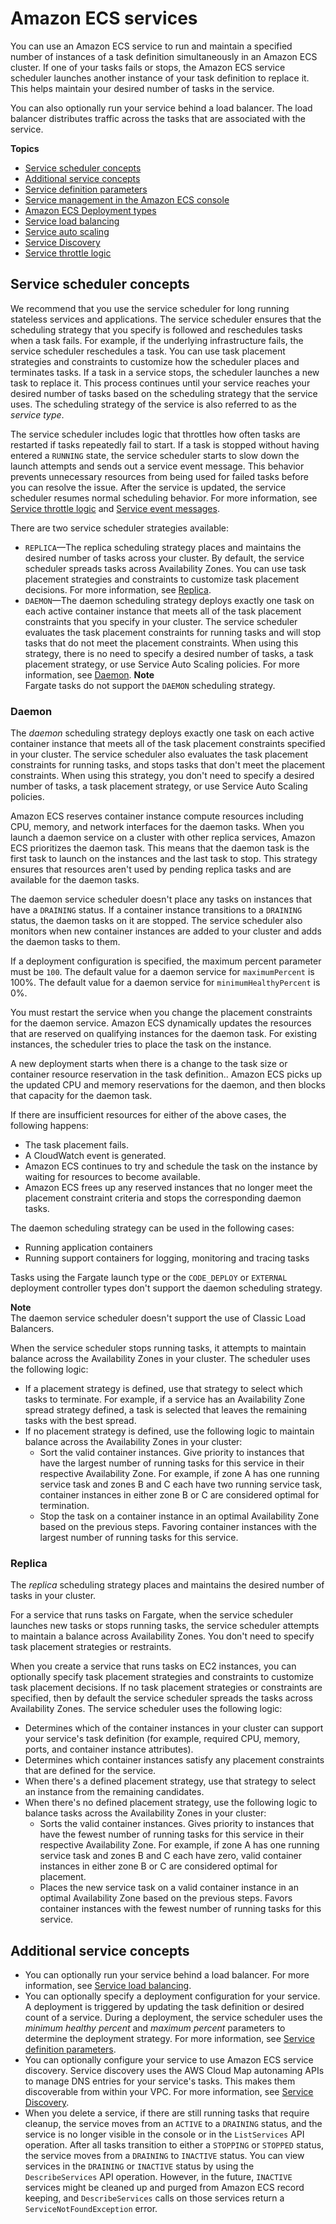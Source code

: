 # Amazon ECS services<a name="ecs_services"></a>

You can use an Amazon ECS service to run and maintain a specified number of instances of a task definition simultaneously in an Amazon ECS cluster\. If one of your tasks fails or stops, the Amazon ECS service scheduler launches another instance of your task definition to replace it\. This helps maintain your desired number of tasks in the service\.

You can also optionally run your service behind a load balancer\. The load balancer distributes traffic across the tasks that are associated with the service\.

**Topics**
+ [Service scheduler concepts](#service_scheduler)
+ [Additional service concepts](#service_concepts)
+ [Service definition parameters](service_definition_parameters.md)
+ [Service management in the Amazon ECS console](manage-service.md)
+ [Amazon ECS Deployment types](deployment-types.md)
+ [Service load balancing](service-load-balancing.md)
+ [Service auto scaling](service-auto-scaling.md)
+ [Service Discovery](service-discovery.md)
+ [Service throttle logic](service-throttle-logic.md)

## Service scheduler concepts<a name="service_scheduler"></a>

We recommend that you use the service scheduler for long running stateless services and applications\. The service scheduler ensures that the scheduling strategy that you specify is followed and reschedules tasks when a task fails\. For example, if the underlying infrastructure fails, the service scheduler reschedules a task\. You can use task placement strategies and constraints to customize how the scheduler places and terminates tasks\. If a task in a service stops, the scheduler launches a new task to replace it\. This process continues until your service reaches your desired number of tasks based on the scheduling strategy that the service uses\. The scheduling strategy of the service is also referred to as the *service type*\.

The service scheduler includes logic that throttles how often tasks are restarted if tasks repeatedly fail to start\. If a task is stopped without having entered a `RUNNING` state, the service scheduler starts to slow down the launch attempts and sends out a service event message\. This behavior prevents unnecessary resources from being used for failed tasks before you can resolve the issue\. After the service is updated, the service scheduler resumes normal scheduling behavior\. For more information, see [Service throttle logic](service-throttle-logic.md) and [Service event messages](service-event-messages.md)\.

There are two service scheduler strategies available:
+ `REPLICA`—The replica scheduling strategy places and maintains the desired number of tasks across your cluster\. By default, the service scheduler spreads tasks across Availability Zones\. You can use task placement strategies and constraints to customize task placement decisions\. For more information, see [Replica](#service_scheduler_replica)\.
+ `DAEMON`—The daemon scheduling strategy deploys exactly one task on each active container instance that meets all of the task placement constraints that you specify in your cluster\. The service scheduler evaluates the task placement constraints for running tasks and will stop tasks that do not meet the placement constraints\. When using this strategy, there is no need to specify a desired number of tasks, a task placement strategy, or use Service Auto Scaling policies\. For more information, see [Daemon](#service_scheduler_daemon)\.
**Note**  
Fargate tasks do not support the `DAEMON` scheduling strategy\.

### Daemon<a name="service_scheduler_daemon"></a>

The *daemon* scheduling strategy deploys exactly one task on each active container instance that meets all of the task placement constraints specified in your cluster\. The service scheduler also evaluates the task placement constraints for running tasks, and stops tasks that don't meet the placement constraints\. When using this strategy, you don't need to specify a desired number of tasks, a task placement strategy, or use Service Auto Scaling policies\.

Amazon ECS reserves container instance compute resources including CPU, memory, and network interfaces for the daemon tasks\. When you launch a daemon service on a cluster with other replica services, Amazon ECS prioritizes the daemon task\. This means that the daemon task is the first task to launch on the instances and the last task to stop\. This strategy ensures that resources aren't used by pending replica tasks and are available for the daemon tasks\.

The daemon service scheduler doesn't place any tasks on instances that have a `DRAINING` status\. If a container instance transitions to a `DRAINING` status, the daemon tasks on it are stopped\. The service scheduler also monitors when new container instances are added to your cluster and adds the daemon tasks to them\.

If a deployment configuration is specified, the maximum percent parameter must be `100`\. The default value for a daemon service for `maximumPercent` is 100%\. The default value for a daemon service for `minimumHealthyPercent` is 0%\.

You must restart the service when you change the placement constraints for the daemon service\. Amazon ECS dynamically updates the resources that are reserved on qualifying instances for the daemon task\. For existing instances, the scheduler tries to place the task on the instance\. 

A new deployment starts when there is a change to the task size or container resource reservation in the task definition\.\. Amazon ECS picks up the updated CPU and memory reservations for the daemon, and then blocks that capacity for the daemon task\.

If there are insufficient resources for either of the above cases, the following happens:
+ The task placement fails\.
+ A CloudWatch event is generated\.
+ Amazon ECS continues to try and schedule the task on the instance by waiting for resources to become available\. 
+ Amazon ECS frees up any reserved instances that no longer meet the placement constraint criteria and stops the corresponding daemon tasks\.

The daemon scheduling strategy can be used in the following cases:
+ Running application containers
+ Running support containers for logging, monitoring and tracing tasks

Tasks using the Fargate launch type or the `CODE_DEPLOY` or `EXTERNAL` deployment controller types don't support the daemon scheduling strategy\.

**Note**  
The daemon service scheduler doesn't support the use of Classic Load Balancers\.

When the service scheduler stops running tasks, it attempts to maintain balance across the Availability Zones in your cluster\. The scheduler uses the following logic: 
+ If a placement strategy is defined, use that strategy to select which tasks to terminate\. For example, if a service has an Availability Zone spread strategy defined, a task is selected that leaves the remaining tasks with the best spread\.
+ If no placement strategy is defined, use the following logic to maintain balance across the Availability Zones in your cluster:
  + Sort the valid container instances\. Give priority to instances that have the largest number of running tasks for this service in their respective Availability Zone\. For example, if zone A has one running service task and zones B and C each have two running service task, container instances in either zone B or C are considered optimal for termination\.
  + Stop the task on a container instance in an optimal Availability Zone based on the previous steps\. Favoring container instances with the largest number of running tasks for this service\.

### Replica<a name="service_scheduler_replica"></a>

The *replica* scheduling strategy places and maintains the desired number of tasks in your cluster\.

For a service that runs tasks on Fargate, when the service scheduler launches new tasks or stops running tasks, the service scheduler attempts to maintain a balance across Availability Zones\. You don't need to specify task placement strategies or restraints\.

When you create a service that runs tasks on EC2 instances, you can optionally specify task placement strategies and constraints to customize task placement decisions\. If no task placement strategies or constraints are specified, then by default the service scheduler spreads the tasks across Availability Zones\. The service scheduler uses the following logic:
+ Determines which of the container instances in your cluster can support your service's task definition \(for example, required CPU, memory, ports, and container instance attributes\)\.
+ Determines which container instances satisfy any placement constraints that are defined for the service\.
+ When there's a defined placement strategy, use that strategy to select an instance from the remaining candidates\.
+ When there's no defined placement strategy, use the following logic to balance tasks across the Availability Zones in your cluster:
  + Sorts the valid container instances\. Gives priority to instances that have the fewest number of running tasks for this service in their respective Availability Zone\. For example, if zone A has one running service task and zones B and C each have zero, valid container instances in either zone B or C are considered optimal for placement\.
  + Places the new service task on a valid container instance in an optimal Availability Zone based on the previous steps\. Favors container instances with the fewest number of running tasks for this service\.

## Additional service concepts<a name="service_concepts"></a>
+ You can optionally run your service behind a load balancer\. For more information, see [Service load balancing](service-load-balancing.md)\.
+ You can optionally specify a deployment configuration for your service\. A deployment is triggered by updating the task definition or desired count of a service\. During a deployment, the service scheduler uses the *minimum healthy percent* and *maximum percent* parameters to determine the deployment strategy\. For more information, see [Service definition parameters](service_definition_parameters.md)\.
+ You can optionally configure your service to use Amazon ECS service discovery\. Service discovery uses the AWS Cloud Map autonaming APIs to manage DNS entries for your service's tasks\. This makes them discoverable from within your VPC\. For more information, see [Service Discovery](service-discovery.md)\.
+ When you delete a service, if there are still running tasks that require cleanup, the service moves from an `ACTIVE` to a `DRAINING` status, and the service is no longer visible in the console or in the `ListServices` API operation\. After all tasks transition to either a `STOPPING` or `STOPPED` status, the service moves from a `DRAINING` to `INACTIVE` status\. You can view services in the `DRAINING` or `INACTIVE` status by using the `DescribeServices` API operation\. However, in the future, `INACTIVE` services might be cleaned up and purged from Amazon ECS record keeping, and `DescribeServices` calls on those services return a `ServiceNotFoundException` error\.